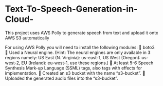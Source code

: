 # Text-To-Speech-Generation-in-Cloud-
This project uses AWS Polly to generate speech from text and upload it onto AWS S3 automatically

For using AWS Polly you will need to install the following modules:
 boto3
 Used a Neural engine. (Hint: The neural engines are only available in 3 regions namely: US
East (N. Virginia): us-east-1, US West (Oregon): us-west-2, EU (Ireland): eu-west-1, use
these regions.)
 At least 5-6 Speech Synthesis Mark-up Language (SSML) tags, also tags with effects for
implementation.
 Created an s3 bucket with the name “s3-bucket”.
 Uploaded the generated audio files into the “s3-bucket”.
